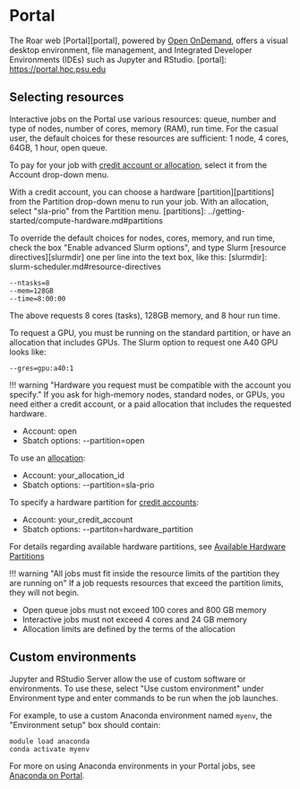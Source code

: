 # Portal

The Roar web [Portal][portal], powered by [Open OnDemand](https://openondemand.org/),
offers a visual desktop environment, file management, 
and Integrated Developer Environments (IDEs) such as Jupyter and RStudio.
[portal]: <https://portal.hpc.psu.edu>

## Selecting resources

Interactive jobs on the Portal use various resources:
queue, number and type of nodes, number of cores, memory (RAM), run time.
For the casual user, the default choices for these resources are sufficient:
1 node, 4 cores, 64GB, 1 hour, open queue.

To pay for your job with [credit account or allocation](../accounts/paying-for-compute.md),
select it from the Account drop-down menu.

With a credit account, you can choose a hardware [partition][partitions]
from the Partition drop-down menu to run your job.
With an allocation, select "sla-prio" from the Partition menu.
[partitions]: ../getting-started/compute-hardware.md#partitions

To override the default choices for nodes, cores, memory, and run time,
check the box "Enable advanced Slurm options",
and type Slurm [resource directives][slurmdir] one per line into the text box, like this:
[slurmdir]: slurm-scheduler.md#resource-directives
```
--ntasks=8
--mem=128GB
--time=8:00:00
```
The above requests 8 cores (tasks), 128GB memory, and 8 hour run time.

To request a GPU, you must be running on the standard partition, 
or have an allocation that includes GPUs.
The Slurm option to request one A40 GPU looks like:
```
--gres=gpu:a40:1
```

!!! warning "Hardware you request must be compatible with the account you specify."
	If you ask for high-memory nodes, standard nodes, or GPUs, 
	you need either a credit account, or a paid allocation 
	that includes the requested hardware.

 - Account: open
 - Sbatch options: --partition=open

To use an [allocation](../paid-resources/allocations.md):

 - Account: your_allocation_id
 - Sbatch options: --partition=sla-prio

To specify a hardware partition for [credit accounts](../paid-resources/credit-accounts.md):

 - Account: your_credit_account
 - Sbatch options: --partiton=hardware_partition

For details regarding available hardware partitions, see [Available Hardware Partitions](../getting-started/compute-hardware.md/#partitions)

!!! warning "All jobs must fit inside the resource limits of the partition they are running on"
     If a job requests resources that exceed the partition limits, they will not begin.

- Open queue jobs must not exceed 100 cores and 800 GB memory
- Interactive jobs must not exceed 4 cores and 24 GB memory
- Allocation limits are defined by the terms of the allocation

## Custom environments

Jupyter and RStudio Server allow the use of custom software or environments. 
To use these, select "Use custom environment" under Environment type 
and enter commands to be run when the job launches.

For example, to use a custom Anaconda environment named `myenv`, 
the "Environment setup" box should contain:

```
module load anaconda
conda activate myenv
```

For more on using Anaconda environments in your Portal jobs, 
see [Anaconda on Portal](../packages/anaconda.md/#anaconda-on-portal).
